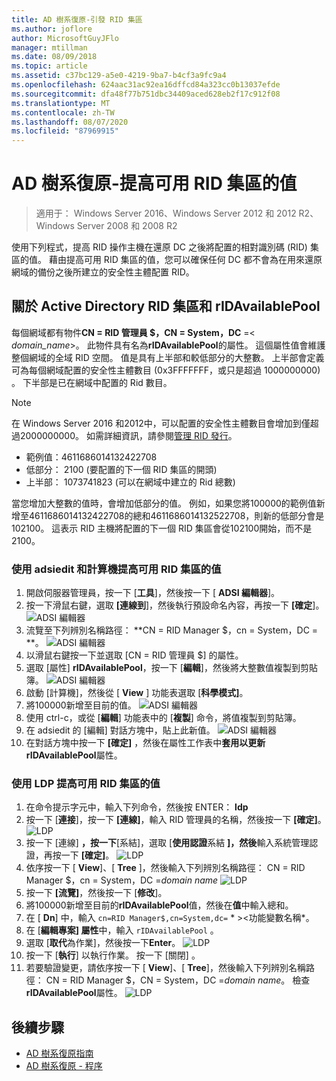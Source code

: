 ```yaml
---
title: AD 樹系復原-引發 RID 集區
ms.author: joflore
author: MicrosoftGuyJFlo
manager: mtillman
ms.date: 08/09/2018
ms.topic: article
ms.assetid: c37bc129-a5e0-4219-9ba7-b4cf3a9fc9a4
ms.openlocfilehash: 624aac31ac92ea16dffcd84a323cc0b13037efde
ms.sourcegitcommit: dfa48f77b751dbc34409aced628eb2f17c912f08
ms.translationtype: MT
ms.contentlocale: zh-TW
ms.lasthandoff: 08/07/2020
ms.locfileid: "87969915"
---
```

# <a name="ad-forest-recovery---raising-the-value-of-available-rid-pools"></a>AD 樹系復原-提高可用 RID 集區的值

>適用于： Windows Server 2016、Windows Server 2012 和 2012 R2、Windows Server 2008 和 2008 R2

使用下列程式，提高 RID 操作主機在還原 DC 之後將配置的相對識別碼 (RID) 集區的值。 藉由提高可用 RID 集區的值，您可以確保任何 DC 都不會為在用來還原網域的備份之後所建立的安全性主體配置 RID。

## <a name="about-active-directory-rid-pools-and-ridavailablepool"></a>關於 Active Directory RID 集區和 rIDAvailablePool

每個網域都有物件**CN = RID 管理員 $，CN = System，DC** =< *domain_name*>。 此物件具有名為**rIDAvailablePool**的屬性。 這個屬性值會維護整個網域的全域 RID 空間。 值是具有上半部和較低部分的大整數。 上半部會定義可為每個網域配置的安全性主體數目 (0x3FFFFFFF，或只是超過 1000000000) 。 下半部是已在網域中配置的 Rid 數目。

> [!NOTE]
> 在 Windows Server 2016 和2012中，可以配置的安全性主體數目會增加到僅超過2000000000。 如需詳細資訊，請參閱[管理 RID 發行](./managing-rid-issuance.md)。

- 範例值：4611686014132422708
- 低部分： 2100 (要配置的下一個 RID 集區的開頭) 
- 上半部： 1073741823 (可以在網域中建立的 Rid 總數) 

當您增加大整數的值時，會增加低部分的值。 例如，如果您將100000的範例值新增至4611686014132422708的總和4611686014132522708，則新的低部分會是102100。 這表示 RID 主機將配置的下一個 RID 集區會從102100開始，而不是2100。

### <a name="to-raise-the-value-of-available-rid-pools-using-adsiedit-and-the-calculator"></a>使用 adsiedit 和計算機提高可用 RID 集區的值

1. 開啟伺服器管理員，按一下 [**工具**]，然後按一下 [ **ADSI 編輯器**]。
2. 按一下滑鼠右鍵，選取 **[連線到**]，然後執行預設命名內容，再按一下 **[確定**]。
   ![ADSI 編輯器](media/AD-Forest-Recovery-Raise-RID-Pool/adsi1.png)
3. 流覽至下列辨別名稱路徑： **CN = RID Manager $，cn = System，DC = <domain name> **。
   ![ADSI 編輯器](media/AD-Forest-Recovery-Raise-RID-Pool/adsi2.png)
3. 以滑鼠右鍵按一下並選取 [CN = RID 管理員 $] 的屬性。
4. 選取 [屬性] **rIDAvailablePool**，按一下 [**編輯**]，然後將大整數值複製到剪貼簿。
   ![ADSI 編輯器](media/AD-Forest-Recovery-Raise-RID-Pool/adsi3.png)
5. 啟動 [計算機]，然後從 [ **View** ] 功能表選取 [**科學模式]**。
6. 將100000新增至目前的值。
   ![ADSI 編輯器](media/AD-Forest-Recovery-Raise-RID-Pool/adsi4.png)
7. 使用 ctrl-c，或從 [**編輯**] 功能表中的 [**複製**] 命令，將值複製到剪貼簿。
8. 在 adsiedit 的 [編輯] 對話方塊中，貼上此新值。
   ![ADSI 編輯器](media/AD-Forest-Recovery-Raise-RID-Pool/adsi5.png)
9. 在對話方塊中按一下 **[確定]** ，然後在屬性工作表中**套用以更新** **rIDAvailablePool**屬性。

### <a name="to-raise-the-value-of-available-rid-pools-using-ldp"></a>使用 LDP 提高可用 RID 集區的值

1. 在命令提示字元中，輸入下列命令，然後按 ENTER： **ldp**
2. 按一下 [**連接**]，按一下 **[連線]**，輸入 RID 管理員的名稱，然後按一下 **[確定]**。
   ![LDP](media/AD-Forest-Recovery-Raise-RID-Pool/ldp1.png)
3. 按一下 [連線] **，按一下**[系結]，選取 [**使用認證**系結 **]，然後**輸入系統管理認證，再按一下 **[確定]**。
   ![LDP](media/AD-Forest-Recovery-Raise-RID-Pool/ldp2.png)
4. 依序按一下 [ **View**]、[ **Tree** ]，然後輸入下列辨別名稱路徑： CN = RID Manager $，cn = System，DC =*domain name* 
    ![ LDP](media/AD-Forest-Recovery-Raise-RID-Pool/ldp3.png)
5. 按一下 **[流覽]**，然後按一下 [**修改**]。
6. 將100000新增至目前的**rIDAvailablePool**值，然後在**值**中輸入總和。
7. 在 [ **Dn**] 中，輸入 `cn=RID Manager$,cn=System,dc=` * \><功能變數名稱*。
8. 在 [**編輯專案] 屬性**中，輸入 `rIDAvailablePool` 。
9. 選取 [**取代**為作業]，然後按一下**Enter**。
   ![LDP](media/AD-Forest-Recovery-Raise-RID-Pool/ldp4.png)
10. 按一下 [**執行**] 以執行作業。 按一下 [關閉]  。
11. 若要驗證變更，請依序按一下 [ **View**]、[ **Tree**]，然後輸入下列辨別名稱路徑： CN = RID Manager $，CN = System，DC =*domain name*。   檢查**rIDAvailablePool**屬性。
   ![LDP](media/AD-Forest-Recovery-Raise-RID-Pool/ldp5.png)

## <a name="next-steps"></a>後續步驟

- [AD 樹系復原指南](AD-Forest-Recovery-Guide.md)
- [AD 樹系復原 - 程序](AD-Forest-Recovery-Procedures.md)
